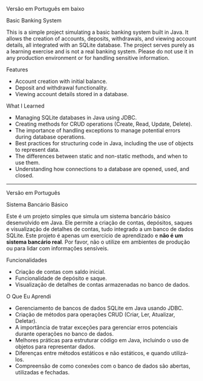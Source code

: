 Versão em Português em baixo

Basic Banking System

This is a simple project simulating a basic banking system built in Java. 
It allows the creation of accounts, deposits, withdrawals, and viewing account details, all integrated with an SQLite database.
The project serves purely as a learning exercise and is not a real banking system. 
Please do not use it in any production environment or for handling sensitive information.

Features
- Account creation with initial balance.
- Deposit and withdrawal functionality.
- Viewing account details stored in a database.

What I Learned
- Managing SQLite databases in Java using JDBC.
- Creating methods for CRUD operations (Create, Read, Update, Delete).
- The importance of handling exceptions to manage potential errors during database operations.
- Best practices for structuring code in Java, including the use of objects to represent data.
- The differences between static and non-static methods, and when to use them.
- Understanding how connections to a database are opened, used, and closed.

---

Versão em Português

Sistema Bancário Básico

Este é um projeto simples que simula um sistema bancário básico desenvolvido em Java. 
Ele permite a criação de contas, depósitos, saques e visualização de detalhes de contas, tudo integrado a um banco de dados SQLite. 
Este projeto é apenas um exercício de aprendizado e **não é um sistema bancário real**. 
Por favor, não o utilize em ambientes de produção ou para lidar com informações sensíveis.

Funcionalidades
- Criação de contas com saldo inicial.
- Funcionalidade de depósito e saque.
- Visualização de detalhes de contas armazenadas no banco de dados.

O Que Eu Aprendi
- Gerenciamento de bancos de dados SQLite em Java usando JDBC.
- Criação de métodos para operações CRUD (Criar, Ler, Atualizar, Deletar).
- A importância de tratar exceções para gerenciar erros potenciais durante operações no banco de dados.
- Melhores práticas para estruturar código em Java, incluindo o uso de objetos para representar dados.
- Diferenças entre métodos estáticos e não estáticos, e quando utilizá-los.
- Compreensão de como conexões com o banco de dados são abertas, utilizadas e fechadas.

